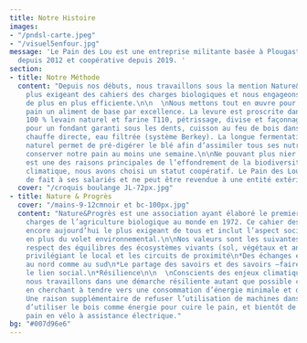 ```yaml
---
title: Notre Histoire
images:
- "/pndsl-carte.jpeg"
- "/visuel5enfour.jpg"
message: 'Le Pain des Lou est une entreprise militante basée à Plougastel-Daoulas
  depuis 2012 et coopérative depuis 2019. '
section:
- title: Notre Méthode
  content: "Depuis nos débuts, nous travaillons sous la mention Nature&Progrès, le
    plus exigeant des cahiers des charges biologiques et nous engageons pour une résilience
    de plus en plus efficiente.\n\n  \nNous mettons tout en œuvre pour faire de notre
    pain un aliment de base par excellence. La levure est proscrite dans le fournil,
    100 % levain naturel et farine T110, pétrissage, divise et façonnage à la main
    pour un fondant garanti sous les dents, cuisson au feu de bois dans un four à
    chauffe directe, eau filtrée (système Berkey). La longue fermentation au levain
    naturel permet de pré-digérer le blé afin d’assimiler tous ses nutriments et de
    conserver notre pain au moins une semaine.\n\nNe pouvant plus nier que le capitalisme
    est une des raisons principales de l’effondrement de la biodiversité et du changement
    climatique, nous avons choisi un statut coopératif. Le Pain des Lou appartient
    de fait à ses salariés et ne peut être revendue à une entité extérieure."
  cover: "/croquis boulange JL-72px.jpg"
- title: Nature & Progrès
  cover: "/mains-9-12cmnoir et bc-100px.jpg"
  content: "Nature&Progrès est une association ayant élaboré le premier cahier des
    charges de l’agriculture biologique au monde en 1972. Ce cahier des charges reste
    encore aujourd’hui le plus exigeant de tous et inclut l’aspect social d’une entreprise
    en plus du volet environnemental.\n\nNos valeurs sont les suivantes :\n\n*Le
    respect des équilibres des écosystèmes vivants (sol, végétaux et animaux) \n*    La santé des hommes et de la Terre, - Une agriculture paysanne, à taille humaine,
    privilégiant le local et les circuits de proximité\n*Des échanges équitables
    au nord comme au sud\n*Le partage des savoirs et des savoirs –faire, l’échange,
    le lien social.\n*Résilience\n\n  \nConscients des enjeux climatiques et énergétiques,
    nous travaillons dans une démarche résiliente autant que possible c’est à dire
    en cherchant à tendre vers une consommation d’énergie minimale et donc SOUTENABLE.
    Une raison supplémentaire de refuser l’utilisation de machines dans le fournil,
    d’utiliser le bois comme énergie pour cuire le pain, et bientôt de livrer notre
    pain en vélo à assistance électrique."
bg: "#007d96e6"
---
```


